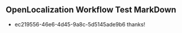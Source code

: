 ## OpenLocalization Workflow Test MarkDown

* ec219556-46e6-4d45-9a8c-5d5145ade9b6 
thanks!



<!--HONumber=Jan16_HO3-->
